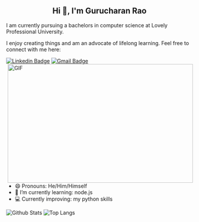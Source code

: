 <h2 align="center">Hi 👋, I'm Gurucharan Rao</h2>
I am currently pursuing a bachelors in computer science at Lovely Professional University. 

I enjoy creating things and am an advocate of lifelong learning. Feel free to connect with me here:

[![Linkedin Badge](https://img.shields.io/badge/-Gurucharan-blue?style=flat-square&logo=Linkedin&logoColor=white&link=https://www.linkedin.com/in/gurucharan-rao/)](https://www.linkedin.com/in/gurucharan-rao/)
 [![Gmail Badge](https://img.shields.io/badge/-raoguru2001@gmail.com-c14438?style=flat-square&logo=Gmail&logoColor=white&link=mailto:raoguru2001@gmail.com@gmail.com)](mailto:raoguru2001@gmail.com) 
 <img align="right" alt="GIF" src="https://media.giphy.com/media/836HiJc7pgzy8iNXCn/giphy.mp4" width="500" height="320" />

- 😄 Pronouns: He/Him/Himself
- 🌱 I’m currently learning: node.js
- 💻 Currently improving: my python skills

![Github Stats](https://github-readme-stats.vercel.app/api?username=Raogurucharan&count_private=true&show_icons=true&include_all_commits=true&hide=stars,,prs&theme=buefy)
![Top Langs](https://github-readme-stats.vercel.app/api/top-langs/?username=Raogurucharan&layout=compact&theme=graywhite)


